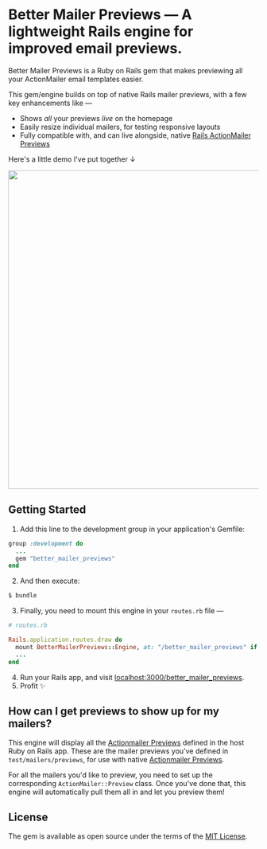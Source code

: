 # Better Mailer Previews — A lightweight Rails engine for improved email previews.
Better Mailer Previews is a Ruby on Rails gem that makes previewing all your ActionMailer email templates easier. 

This gem/engine builds on top of native Rails mailer previews, with a few key enhancements like — 

- Shows _all_ your previews _live_ on the homepage
- Easily resize individual mailers, for testing responsive layouts
- Fully compatible with, and can live alongside, native [Rails ActionMailer Previews](https://guides.rubyonrails.org/action_mailer_basics.html#previewing-emails)

Here's a little demo I've put together &darr;

<p align="center">
  <kbd>
    <img width=640 src="https://github.com/harrison-broadbent/better_mailer_previews/assets/5293153/437aaefc-a9f4-4bc1-8ac9-dd02e59cdcc9" />
  </kbd>
</p>

## Getting Started
1. Add this line to the development group in your application's Gemfile:

```ruby
group :development do
  ...
  gem "better_mailer_previews"
end
```

2. And then execute:
```bash
$ bundle
```

3. Finally, you need to mount this engine in your `routes.rb` file — 

```ruby
# routes.rb

Rails.application.routes.draw do
  mount BetterMailerPreviews::Engine, at: "/better_mailer_previews" if Rails.env.development?
  ...
end
```

4. Run your Rails app, and visit [localhost:3000/better_mailer_previews](localhost:3000/better_mailer_previews).
5. Profit ✨

## How can I get previews to show up for my mailers? 

This engine will display all the [Actionmailer Previews](https://guides.rubyonrails.org/action_mailer_basics.html#previewing-emails) defined in the host Ruby on Rails app. These are the mailer previews you've defined in `test/mailers/previews`, for use with native [Actionmailer Previews](https://guides.rubyonrails.org/action_mailer_basics.html#previewing-emails). 

For all the mailers you'd like to preview, you need to set up the corresponding `ActionMailer::Preview` class. Once you've done that, this engine will automatically pull them all in and let you preview them!

## License
The gem is available as open source under the terms of the [MIT License](https://opensource.org/licenses/MIT).

